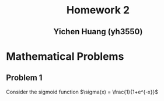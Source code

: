 <h1> <center>
   Homework 2
  </center>
</h1>

<h2>
  <center>
  Yichen Huang (yh3550)
  </center>
</h2>

# Mathematical Problems

## Problem 1

Consider the sigmoid function $\sigma(x) = \frac{1}{1+e^{-x}}$ 

